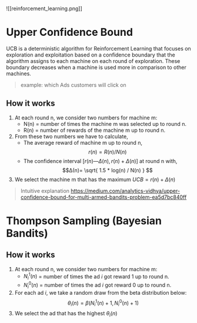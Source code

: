 

![[reinforcement_learning.png]]
# Upper Confidence Bound
UCB is a deterministic algorithm for Reinforcement Learning that focuses on exploration and exploitation based on a confidence boundary that the algorithm assigns to each machine on each round of exploration. These boundary decreases when a machine is used more in comparison to other machines.
> example: which Ads customers will click on

## How it works
1. At each round n, we consider two numbers for machine m:
	- N(n) = number of times the machine m was selected up to round n.
	- R(n) = number of rewards of the machine m up to round n.
2. From these two numbers we have to calculate,
	- The average reward of machine m up to round n, $$r(n) = R(n) / N(n)$$
	- The confidence interval $[r(n) — Δ(n), r(n)+Δ(n)]$ at round n with, 
$$Δ(n)= \sqrt{ 1.5 * log(n) / N(n) } $$
3. We select the machine m that has the maximum $UCB = r(n)+Δ(n)$

> Intuitive explanation
https://medium.com/analytics-vidhya/upper-confidence-bound-for-multi-armed-bandits-problem-ea5d7bc840ff

# Thompson Sampling (Bayesian Bandits)
## How it works
1. At each round n, we consider two numbers for machine m:
	- $N_i^1(n)$ = number of times the ad $i$ got reward 1 up to round n.
	- $N_i^0(n)$ = number of times the ad $i$ got reward 0 up to round n.
2. For each ad $i$, we take a random draw from the beta distribution below:
	$$
	\theta_i (n) = \beta (N_i^1 (n)+1, N_i^0 (n) + 1)	
  $$
3. We select the ad that has the highest $\theta_i (n)$
